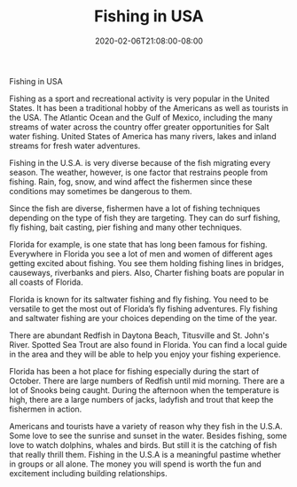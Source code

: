 ﻿---
title: "Fishing in USA"
date: 2020-02-06T21:08:00-08:00
description: "Fishing Tips for Web Success"
featured_image: "/images/Fishing.jpg"
tags: ["Fishing"]
---

Fishing in USA

Fishing as a sport and recreational activity is very popular in the United States. It has been a traditional hobby of the Americans as well as tourists in the USA. The Atlantic Ocean and the Gulf of Mexico, including the many streams of water across the country offer greater opportunities for Salt water fishing. United States of America has many rivers, lakes and inland streams for fresh water adventures. 

Fishing in the U.S.A. is very diverse because of the fish migrating every season. The weather, however, is one factor that restrains people from fishing. Rain, fog, snow, and wind affect the fishermen since these conditions may sometimes be dangerous to them. 

Since the fish are diverse, fishermen have a lot of fishing techniques depending on the type of fish they are targeting. They can do surf fishing, fly fishing, bait casting, pier fishing and many other techniques.

Florida for example, is one state that has long been famous for fishing. Everywhere in Florida you see a lot of men and women of different ages getting excited about fishing. You see them holding fishing lines in bridges, causeways, riverbanks and piers. Also, Charter fishing boats are popular in all coasts of Florida.

Florida is known for its saltwater fishing and fly fishing. You need to be versatile to get the most out of Florida’s fly fishing adventures. Fly fishing and saltwater fishing are your choices depending on the time of the year.

There are abundant Redfish in Daytona Beach, Titusville and St. John's River. Spotted Sea Trout are also found in Florida. You can find a local guide in the area and they will be able to help you enjoy your fishing experience.

Florida has been a hot place for fishing especially during the start of October. There are large numbers of Redfish until mid morning. There are a lot of Snooks being caught. During the afternoon when the temperature is high, there are a large numbers of jacks, ladyfish and trout that keep the fishermen in action.

Americans and tourists have a variety of reason why they fish in the U.S.A. Some love to see the sunrise and sunset in the water. Besides fishing, some love to watch dolphins, whales and birds. But still it is the catching of fish that really thrill them. Fishing in the U.S.A is a meaningful pastime whether in groups or all alone. The money you will spend is worth the fun and excitement including building relationships.

